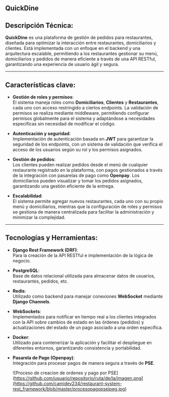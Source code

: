 ## QuickDine

## Descripción Técnica:
**QuickDine** es una plataforma de gestión de pedidos para restaurantes, diseñada para optimizar la interacción entre restaurantes, domiciliarios y clientes. Está implementada con un enfoque en el backend y una arquitectura escalable, permitiendo a los restaurantes gestionar su menú, domiciliarios y pedidos de manera eficiente a través de una API RESTful, garantizando una experiencia de usuario ágil y segura.

---

## Características clave:
- **Gestión de roles y permisos**:  
  El sistema maneja roles como **Domiciliarios**, **Clientes** y **Restaurantes**, cada uno con acceso restringido a ciertos endpoints. La validación de permisos se realiza mediante middleware, permitiendo configurar permisos globalmente para el sistema y adaptándose a necesidades específicas sin necesidad de modificar el código.

- **Autenticación y seguridad**:  
  Implementación de autenticación basada en **JWT** para garantizar la seguridad de los endpoints, con un sistema de validación que verifica el acceso de los usuarios según su rol y los permisos asignados.

- **Gestión de pedidos**:  
  Los clientes pueden realizar pedidos desde el menú de cualquier restaurante registrado en la plataforma, con pagos gestionados a través de la integración con pasarelas de pago como **Openpay**. Los domiciliarios pueden visualizar y tomar los pedidos asignados, garantizando una gestión eficiente de la entrega.

- **Escalabilidad**:  
  El sistema permite agregar nuevos restaurantes, cada uno con su propio menú y domiciliarios, mientras que la configuración de roles y permisos se gestiona de manera centralizada para facilitar la administración y minimizar la complejidad.

---

## Tecnologías y Herramientas:
- **Django Rest Framework (DRF)**:  
  Para la creación de la API RESTful e implementación de la lógica de negocio.  

- **PostgreSQL**:  
  Base de datos relacional utilizada para almacenar datos de usuarios, restaurantes, pedidos, etc.  

- **Redis**:  
  Utilizado como backend para manejar conexiones **WebSocket** mediante **Django Channels**.  

- **WebSockets**:  
  Implementados para notificar en tiempo real a los clientes integrados con la API sobre cambios de estado en las órdenes (pedidos) y actualizaciones del estado de un pago asociado a una orden específica.  


- **Docker**:  
  Utilizado para contenerizar la aplicación y facilitar el despliegue en diferentes entornos, garantizando consistencia y portabilidad.  

- **Pasarela de Pago (Openpay)**:  
  Integración para procesar pagos de manera segura a través de **PSE**.

  ![Proceso de creacion de ordenes y pago por PSE](https://github.com/usuario/repositorio/ruta/de/la/imagen.png](https://github.com/camidev234/restaurant-system-rest_framework/blob/master/procesopagopsejpeg.jpg)

